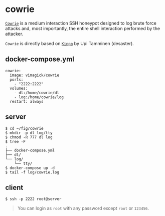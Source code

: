 cowrie
======

[`Cowrie`][1] is a medium interaction SSH honeypot designed to log brute force attacks
and, most importantly, the entire shell interaction performed by the attacker.

`Cowrie` is directly based on [`Kippo`][2] by Upi Tamminen (desaster).

## docker-compose.yml

```
cowrie:
  image: vimagick/cowrie
  ports:
    - "2222:2222"
  volumes:
    - dl:/home/cowrie/dl
    - log:/home/cowrie/log
  restart: always
```

## server

```
$ cd ~/fig/cowrie
$ mkdir -p dl log/tty
$ chmod -R 777 dl log
$ tree -F
.
├── docker-compose.yml
├── dl/
└── log/
    └── tty/
$ docker-compose up -d
$ tail -f log/cowrie.log
```

## client

```
$ ssh -p 2222 root@server
```

> You can login as `root` with any password except `root` or `123456`.

[1]: https://github.com/micheloosterhof/cowrie
[2]: http://github.com/desaster/kippo/
